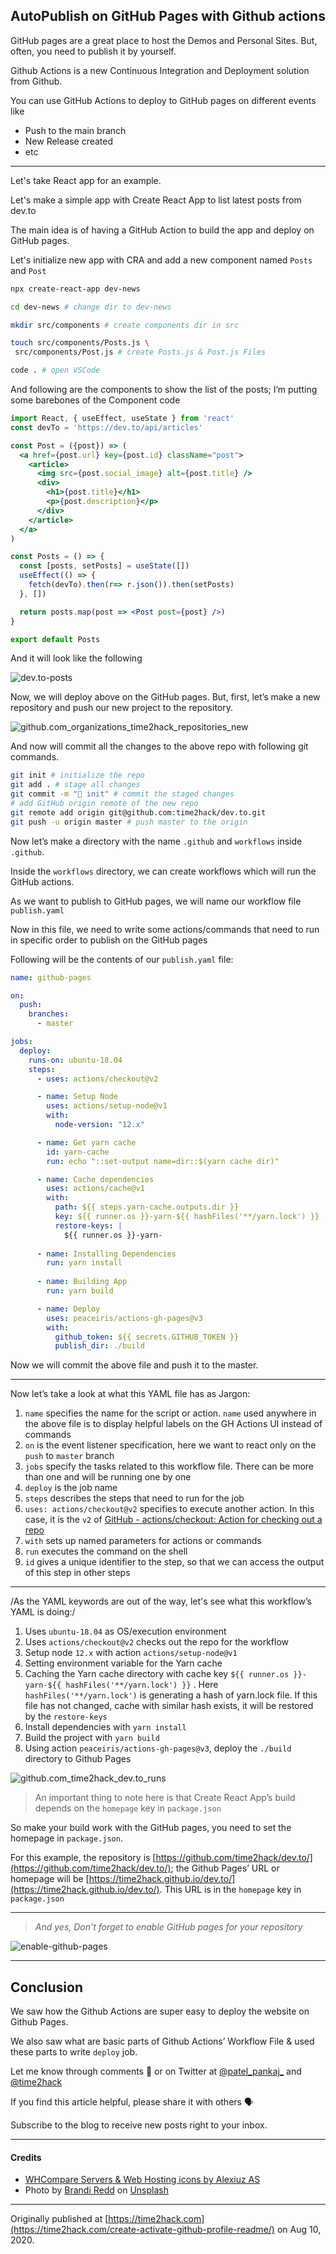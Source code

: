 ## AutoPublish on GitHub Pages with Github actions

GitHub pages are a great place to host the Demos and Personal Sites. But, often, you need to publish it by yourself.

Github Actions is a new Continuous Integration and Deployment solution from Github.

You can use GitHub Actions to deploy to GitHub pages on different events like
* Push to the main branch
* New Release created
* etc

---

Let's take React app for an example.

Let's make a simple app with Create React App to list latest posts from dev.to

The main idea is of having a GitHub Action to build the app and deploy on GitHub pages.  

Let's initialize new app with CRA and add a new component named `Posts` and `Post`

```sh
npx create-react-app dev-news

cd dev-news # change dir to dev-news

mkdir src/components # create components dir in src

touch src/components/Posts.js \
 src/components/Post.js # create Posts.js & Post.js Files

code . # open VSCode
```

And following are the components to show the list of the posts; I’m putting some barebones of the Component code

```jsx
import React, { useEffect, useState } from 'react'
const devTo = 'https://dev.to/api/articles'

const Post = ({post}) => (
  <a href={post.url} key={post.id} className="post">
    <article>
      <img src={post.social_image} alt={post.title} />
      <div>
        <h1>{post.title}</h1>
        <p>{post.description}</p>
      </div>
    </article>
  </a>
)

const Posts = () => {
  const [posts, setPosts] = useState([])
  useEffect(() => {
    fetch(devTo).then(r=> r.json()).then(setPosts)
  }, [])

  return posts.map(post => <Post post={post} />)
}

export default Posts
```

And it will look like the following

![dev.to-posts](https://res.cloudinary.com/time2hack/image/upload/q_auto:good,f_auto/dev.to-posts.png)

Now, we will deploy above on the GitHub pages. But, first, let’s make a new repository and push our new project to the repository.

![github.com_organizations_time2hack_repositories_new](https://res.cloudinary.com/time2hack/image/upload/q_auto:good,f_auto/github.com_organizations_time2hack_repositories_new.png)

And now will commit all the changes to the above repo with following git commands.

```sh
git init # initialize the repo
git add . # stage all changes
git commit -m "🚀 init" # commit the staged changes
# add GitHub origin remote of the new repo
git remote add origin git@github.com:time2hack/dev.to.git
git push -u origin master # push master to the origin
```

Now let’s make a directory with the name `.github` and `workflows` inside `.github`.

Inside the `workflows` directory, we can create workflows which will run the GitHub actions.

As we want to publish to GitHub pages, we will name our workflow file `publish.yaml`

Now in this file, we need to write some actions/commands that need to run in specific order to publish on the GitHub pages

Following will be the contents of our `publish.yaml` file:

```yaml
name: github-pages

on:
  push:
    branches:
      - master

jobs:
  deploy:
    runs-on: ubuntu-18.04
    steps:
      - uses: actions/checkout@v2

      - name: Setup Node
        uses: actions/setup-node@v1
        with:
          node-version: "12.x"

      - name: Get yarn cache
        id: yarn-cache
        run: echo "::set-output name=dir::$(yarn cache dir)"

      - name: Cache dependencies
        uses: actions/cache@v1
        with:
          path: ${{ steps.yarn-cache.outputs.dir }}
          key: ${{ runner.os }}-yarn-${{ hashFiles('**/yarn.lock') }}
          restore-keys: |
            ${{ runner.os }}-yarn-
      
      - name: Installing Dependencies
        run: yarn install
      
      - name: Building App
        run: yarn build

      - name: Deploy
        uses: peaceiris/actions-gh-pages@v3
        with:
          github_token: ${{ secrets.GITHUB_TOKEN }}
          publish_dir: ./build
```

Now we will commit the above file and push it to the master.

---

Now let’s take a look at what this YAML file has as Jargon:

1. `name` specifies the name for the script or action. `name` used anywhere in the above file is to display helpful labels on the GH Actions UI instead of commands
2. `on` is the event listener specification, here we want to react only on the `push` to `master` branch
3. `jobs` specify the tasks related to this workflow file. There can be more than one and will be running one by one
4. `deploy` is the job name
5. `steps` describes the steps that need to run for the job
6. `uses: actions/checkout@v2` specifies to execute another action. In this case, it is the `v2` of [GitHub - actions/checkout: Action for checking out a repo](https://github.com/actions/checkout)
7. `with` sets up named parameters for actions or commands
8. `run` executes the command on the shell
9. `id` gives a unique identifier to the step, so that we can access the output of this step in other steps

---

/As the YAML keywords are out of the way, let's see what this workflow’s YAML is doing:/

1. Uses `ubuntu-18.04` as OS/execution environment
2. Uses `actions/checkout@v2`  checks out the repo for the workflow
3. Setup node `12.x` with action `actions/setup-node@v1`
4. Setting environment variable for the Yarn cache
5. Caching the Yarn cache directory with cache key `${{ runner.os }}-yarn-${{ hashFiles('**/yarn.lock') }}` . 
Here `hashFiles('**/yarn.lock')` is generating a hash of yarn.lock file.
If this file has not changed, cache with similar hash exists, it will be restored by the `restore-keys`
6. Install dependencies with `yarn install`
7. Build the project with `yarn build`
8. Using action `peaceiris/actions-gh-pages@v3`, deploy the `./build` directory to Github Pages

![github.com_time2hack_dev.to_runs](https://res.cloudinary.com/time2hack/image/upload/q_auto:good,f_auto/github.com_time2hack_dev.to_runs.png)

> An important thing to note here is that Create React App’s build depends on the `homepage` key in `package.json`

So make your build work with the GitHub pages, you need to set the homepage in `package.json`.

For this example, the repository is [https://github.com/time2hack/dev.to/](https://github.com/time2hack/dev.to/); the Github Pages’ URL or homepage will be [https://time2hack.github.io/dev.to/](https://time2hack.github.io/dev.to/). This URL is in the `homepage` key in `package.json`

---

> *And yes, Don’t forget to enable GitHub pages for your repository*

![enable-github-pages](https://res.cloudinary.com/time2hack/image/upload/q_auto:good,f_auto/enable-github-pages.png)

---

## Conclusion
We saw how the Github Actions are super easy to deploy the website on Github Pages.

We also saw what are basic parts of Github Actions’ Workflow File & used these parts to write `deploy` job.

Let me know through comments 💬 or on Twitter at [@patel\_pankaj\_](https://twitter.com/patel_pankaj_) and [@time2hack](https://twitter.com/time2hack)

If you find this article helpful, please share it with others 🗣

Subscribe to the blog to receive new posts right to your inbox.

---

#### Credits

* [WHCompare Servers & Web Hosting icons by Alexiuz AS](https://www.iconfinder.com/iconsets/whcompare-servers-web-hosting)
* Photo by  [Brandi Redd](https://unsplash.com/@brandi1?utm_source=unsplash&utm_medium=referral&utm_content=creditCopyText)  on  [Unsplash](https://unsplash.com/s/photos/website?utm_source=unsplash&utm_medium=referral&utm_content=creditCopyText) 

---

Originally published at [https://time2hack.com](https://time2hack.com/create-activate-github-profile-readme/) on Aug 10, 2020.
